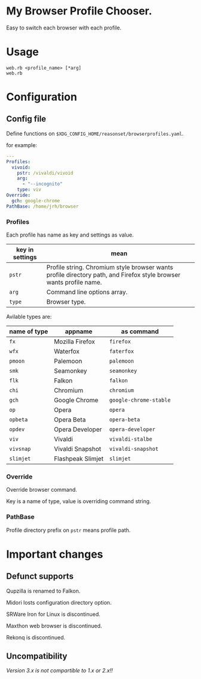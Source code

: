 # My Browser Profile Chooser.
Easy to switch each browser with each profile.

# Usage

```
web.rb <profile_name> [*arg]
web.rb
```

# Configuration

## Config file

Define functions on `$XDG_CONFIG_HOME/reasonset/browserprofiles.yaml`.

for example:

```yaml
---
Profiles:
  vivoid:
    pstr: /vivaldi/vivoid
    arg:
      - "--incognito"
    type: viv
Override:
  gch: google-chrome
PathBase: /home/jrh/browser
```

### Profiles

Each profile has name as key and settings as value.

|key in settings|mean|
|-------|---------------------------|
|`pstr`|Profile string. Chromium style browser wants profile directory path, and Firefox style browser wants profile name.|
|`arg`|Command line options array.|
|`type`|Browser type.|

Avilable types are:

|name of type|appname|as command|
|-----|--------|-----------------|
|`fx`|Mozilla Firefox|`firefox`|
|`wfx`|Waterfox|`faterfox`|
|`pmoon`|Palemoon|`palemoon`|
|`smk`|Seamonkey|`seamonkey`|
|`flk`|Falkon|`falkon`|
|`chi`|Chromium|`chromium`|
|`gch`|Google Chrome|`google-chrome-stable`|
|`op`|Opera|`opera`|
|`opbeta`|Opera Beta|`opera-beta`|
|`opdev`|Opera Developer|`opera-developer`|
|`viv`|Vivaldi|`vivaldi-stalbe`|
|`vivsnap`|Vivaldi Snapshot|`vivaldi-snapshot`|
|`slimjet`|Flashpeak Slimjet|`slimjet`|

### Override

Override browser command.

Key is a name of type, value is overriding command string.

### PathBase

Profile directory prefix on `pstr` means profile path.

# Important changes

## Defunct supports

Qupzilla is renamed to Falkon.

Midori losts configuration directory option.

SRWare Iron for Linux is discontinued.

Maxthon web browser is discontinued.

Rekonq is discontinued.

## Uncompatibility

*Version 3.x is not compartible to 1.x or 2.x!!*

